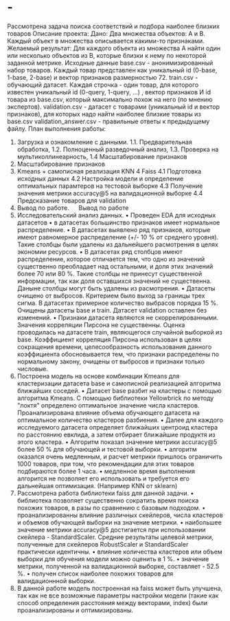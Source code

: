 # -
Рассмотрена задача поиска соответствий и подбора наиболее близких товаров
Описание проекта:
Дано: Два множества объектов: A и B. Каждый объект в множества описывается какими-то признаками.
Желаемый результат: Для каждого объекта из множества A найти один или несколько объектов из B, которые близки к нему по некоторой заданной метрике.
Исходные данные
base.csv - анонимизированный набор товаров. Каждый товар представлен как уникальный id (0-base, 1-base, 2-base) и вектор признаков размерностью 72.
train.csv - обучающий датасет. Каждая строчка - один товар, для которого известен уникальный id (0-query, 1-query, …) , вектор признаков И id товара из base.csv, который максимально похож на него (по мнению экспертов).
validation.csv - датасет с товарами (уникальный id и вектор признаков), для которых надо найти наиболее близкие товары из base.csv
validation_answer.csv - правильные ответы к предыдущему файлу.
План выполнения работы:
1.	Загрузка и ознакомление с данными.
1.1. Предварительная обработка,
1.2. Полноценный разведочный анализ,
1.3. Проверка на мультиколлинеарность,
1.4 Масштабирование признаков
2.	Масштабирование признаков
3.	Kmeans + самописная реализация KNN
4 Faiss 4.1 Подготовка исходных данных
4.2 Настройка модели и определение оптимальных парамтеров на тестовой выборке
4.3 Получение значения метрики accuracy@5 на валидационной выборке
4.4 Предсказание товаров для validation
5.	Вывод по работе.
 
Вывод по работе
1.	Исследовательский анализ данных.
•	Проведен EDA для исходных датасетов
•	в датасетах большинство признаков имеет нормальное распределение.
•	В датасетах выявлено ряд признаков, которые имеют равномерное распределение (+/- 10 % от среднего уровня). Такие столбцы были удалены из дальнейшего расмотрения в целях экономии ресурсов.
•	В датасетах ряд столбцов имеют распределение, которое отличается тем, что одно из значений существенно преобладает над остальными, и доля этих значений более 70 или 80 %. Такие столбцы не принесут существенной информации, так как доля оставшихся значений не существенна. Даныне столбцы могут быть удалены из расмотрения.
•	Датасеты очищено от выбросов. Критерием было выход за границы трех сигма. В датасетах примерное количество выбрасов порядка 15 %. Очищены датасеты base и train. Датасет validation оставлен без изменений.
•	Признаки датасета являются не скоррелированными. Значения корреляции Пирсона не существенны. Оценка проводилась на датасете train, являющегося случайной выборкой из base. Коэффициент корреляция Пирсона использован в целях сокращения времени, целесообразность использования данного коэффициента обосновывается тем, что признаки распределены по нормальному закону, очищены от выбросов и признаки только числовые.
2.	Построена модель на основе комбинации Kmeans для кластеризации датасета base и самописной реализацией алгоритма ближайших соседей.
•	Датасет base разбит на кластеры с помощью алгоритма Kmeans. C помощью библиотеки Yellowbrick по методу "локтя" определено оптимальное значение числа кластеров. Проанализирована влияние объема обучающего датасета на оптимальное количество кластеров разбиения.
•	Далее для каждого исследуемого датасета определяет ближайших центроид кластера по расстоянию евклида, а затем отбирает ближайшие продуктя из этого кластера.
•	Алгоритм показал значение метрики accuracy@5 более 50 % для обучающей и тестовой выборки.
•	алгоритм оказался очень медленным, и расчет метрики пришлось ограничить 1000 товаров, при том, что рекомендации для этих товаров подбираются более 1 часа.
•	медленное время выполнения алгорится не позволяет его использовать и требуется его дальнейшая оптимизация. (Например KNN от sklearn)
3.	Рассмотрена работа библиотеки faiss для данной задачи.
•	библиотека позволяет существенно сократить время поиска похожих товаров, в разы по сравнению с базовым подходом.
•	проанализированны влияние различных скейлеров, числа кластеров и объемов обучающей выборки на значение метрики.
•	наибольшее значение метрики accuracy@5 достигается при использовании скейлера - StandardScaler. Средние результаты целевой метрики, полученные для скейлеров RobustScaler и StandardScaler практически идентичны.
•	влияние количества кластеров или объем выборки для обучения модели можно оценить в 1 %.
•	значение метрики, полученной на валидационной выборке, составляет - 52.5 %.
•	получен список наиболее похожих товаров для валидационнной выборки.
4.	В данной работе модель построенная на faiss может быть улучшена, так как не все возможные параметры настройки модели (такие как способ определения расстояния между векторами, index) были проанализированы и оптимизированы.
